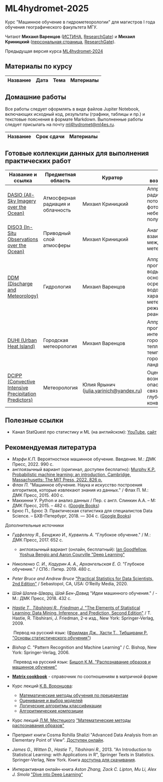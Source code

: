 # ML4hydromet-2025

Курс "Машинное обучение в гидрометеорологии" для магистров I года обучения географического факультета МГУ.   

Читают **Михаил Варенцов** ([ИСТИНА](https://istina.msu.ru/workers-beta/10689047/), [ResearchGate](https://www.researchgate.net/profile/Mikhail-Varentsov-2)) и **Михаил Криницкий** ([персональная страница](https://sail.ocean.ru/staff/mikhail-krinitskiy), [ResearchGate](https://www.researchgate.net/profile/Mikhail-Krinitskiy)).

Предыдущая версия курса [ML4hydromet-2024](https://github.com/mvarentsov/ML4hydromet-2024#)

## Материалы по курсу

| Название | Дата | Тема | Материалы |
| ----- | ---- | ----- | ------- |

## Домашние работы
Все работы следует оформлять в виде файлов Jupiter Notebook, включающих исходный код, результаты (графики, таблицы и пр.) и текстовые пояснения в формате Markdown.
Выполненные работы следует присылать на почту ml4hydromet@ml4es.ru. 

| Название | Срок сдачи | Материалы |
| ----- | ---- | ----- |


## Готовые коллекции данных для выполнения практических работ

| Название и ссылка| Предметная область | Куратор | Описание возможных задач|
| ----- | ---- | ----- |----- | 
| [DASIO (All-Sky Imagery over the Ocean)](https://github.com/mvarentsov/ML4hydromet-2025/blob/main/DASIO-dataset-description.md) |Атмосферная радиация и облачность| Михаил Криницкий| Аппроксимация радиационных потоков на основе фотоснимков небесной полусферы
| [DISO3 (In-Situ Observations over the Ocean)](https://github.com/mvarentsov/ML4hydromet-2025/blob/main/DISO3-dataset-description.md) |Приводный слой атмосферы|  Михаил Криницкий| Анализ взаимосвязей между метеовеличинами
| [DDM (Discharge and Meteorology)](https://github.com/mvarentsov/ML4hydromet-2025/blob/main/DDM-dataset-description.md)|Гидрология| Михаил Варенцов|Аппроксимация и прогноз расхода воды в реке на основе осредненных по водосбору характеристиках метеорологического режима по данным реанализа
| [DUHI (Urban Heat Island)](https://github.com/mvarentsov/ML4hydromet-2025/blob/main/DUHI-dataset-description.md)|Городская метеорология|Михаил Варенцов|Аппроксимация и прогноз интенсивости городского острова тепла - разности температуры между городом и фоновым ландшафтом|
| [DCIPP (Convective Intensive Precipitation Predictors)](https://github.com/mvarentsov/ML4hydromet-2025/edit/main/DCIPP_dataset-description.md)|Метеорология|Юлия Ярынич (julia.yarinich@yandex.ru)|Оценка рисков возникновения опасных явлений, связанных с глубокой конвекцией|

## Полезные ссылки
- Канал StatQuest про статистику и ML (на английском): [YouTube](https://www.youtube.com/@statquest), [сайт](https://statquest.org)

## Рекомендуемая литература

-	*Мэрфи К.П.* Вероятностное машинное обучение. Введение. М.: ДМК Пресс, 2022. 990 с.
  - англоязычный вариант (оригинал, доступен бесплатно): [Murphy K.P. Probabilistic machine learning: an introduction. Cambridge, Massachusetts: The MIT Press, 2022. 826 p.](https://probml.github.io/pml-book/book1.html)
-	*Флах П.* "Машинное обучение. Наука и искусство построения алгоритмов, которые извлекают знания из данных." / Флах П. М.: ДМК Пресс, 2015. 400 c.
-	Маккинни У. Python и анализ данных / Пер. с англ. Слинкин А.А. – М: ДМК Пресс, 2015. – 482 с. ([Google Books](https://books.google.ru/books/about/Python_%D0%B8_%D0%B0%D0%BD%D0%B0%D0%BB%D0%B8%D0%B7_%D0%B4%D0%B0%D0%BD%D0%BD%D1%8B%D1%85.html?id=YC0kEAAAQBAJ&redir_esc=y))
-	Брюс П., Брюс Э. Практическая статистика для специалистов Data Science. – БХВ-Петербург, 2018. — 304 с. ([Google Books](https://books.google.ru/books?hl=ru&lr=&id=l_6MDwAAQBAJ&oi=fnd&pg=PA5&dq=%D0%BF%D1%80%D0%B0%D0%BA%D1%82%D0%B8%D1%87%D0%B5%D1%81%D0%BA%D0%B0%D1%8F+%D1%81%D1%82%D0%B0%D1%82%D0%B8%D1%81%D1%82%D0%B8%D0%BA%D0%B0+%D0%B4%D0%BB%D1%8F+%D1%81%D0%BF%D0%B5%D1%86%D0%B8%D0%B0%D0%BB%D0%B8%D1%81%D1%82%D0%BE%D0%B2+data+science&ots=fB2sdc0NnS&sig=S7_kC8Nv2Ipg5By2UbTDVDGVvqE&redir_esc=y#v=onepage&q=%D0%BF%D1%80%D0%B0%D0%BA%D1%82%D0%B8%D1%87%D0%B5%D1%81%D0%BA%D0%B0%D1%8F%20%D1%81%D1%82%D0%B0%D1%82%D0%B8%D1%81%D1%82%D0%B8%D0%BA%D0%B0%20%D0%B4%D0%BB%D1%8F%20%D1%81%D0%BF%D0%B5%D1%86%D0%B8%D0%B0%D0%BB%D0%B8%D1%81%D1%82%D0%BE%D0%B2%20data%20science&f=false))



Дополнительные источники

- *Гудфеллоу Я., Бенджио И., Курвилль А.* "Глубокое обучение." / М.: ДМК Пресс, 2017. 652 c.

  - англоязычный вариант (онлайн, бесплатный): [Ian Goodfellow, Yoshua Bengio and Aaron Courville "Deep Learning"](https://www.deeplearningbook.org/)

- *Николенко С. И., Кадурин А. А., Архангельская Е. О.* "Глубокое обучение." / СПб.: Питер. 2019. 480 с.

- *Peter Bruce and Andrew Bruce* ["Practical Statistics for Data Scientists, 2nd Edition"](https://www.oreilly.com/library/view/practical-statistics-for/9781492072935/) / Sebastopol, CA, USA: O’Reilly Media, 2020.

- *Шай Шалев-Шварц, Шай Бен-Давид* "Идеи машинного обучения." / - М.: ДМК Пресс, 2018. 432 c.

- [*Hastie T., Tibshirani R., Friedman J.* "The Elements of Statistical Learning: Data Mining, Inference, and Prediction, Second Edition"](https://web.stanford.edu/~hastie/Papers/ESLII.pdf) / T. Hastie, R. Tibshirani, J. Friedman, 2-е изд., New York: Springer-Verlag, 2009.

  ​	Первод на русский язык: ([Фридман Дж., Хасти Т., Тибширани Р. "Основы статистического обучения"](https://www.ozon.ru/product/osnovy-statisticheskogo-obucheniya-intellektualnyy-analiz-dannyh-logicheskiy-vyvod-i-prognozirovanie-180548799/))

- *Bishop C.* "Pattern Recognition and Machine Learning" / C. Bishop, New York: Springer-Verlag, 2006.

  ​	Перевод на русский язык: [Бишоп К.М. "Распознавание образов и машинное обучение"](https://www.ozon.ru/product/raspoznavanie-obrazov-i-mashinnoe-obuchenie-bishop-kristofer-m-180548800/)

- [**Matrix cookbook**](https://www.math.uwaterloo.ca/~hwolkowi/matrixcookbook.pdf) - справочник по соотношениям в матричной форме

- Курс лекций [К.В. Воронцова](http://www.machinelearning.ru/wiki/index.php?title=%D0%A3%D1%87%D0%B0%D1%81%D1%82%D0%BD%D0%B8%D0%BA:%D0%9A%D0%BE%D0%BD%D1%81%D1%82%D0%B0%D0%BD%D1%82%D0%B8%D0%BD_%D0%92%D0%BE%D1%80%D0%BE%D0%BD%D1%86%D0%BE%D0%B2):

  - [Математические методы обучения по прецедентам](http://www.machinelearning.ru/wiki/images/6/6d/Voron-ML-1.pdf)
  - [Оценивание и выбор моделей](http://www.machinelearning.ru/wiki/images/2/2d/Voron-ML-Modeling.pdf)
  - [Логические алгоритмы классификации](http://www.machinelearning.ru/wiki/images/3/3e/Voron-ML-Logic.pdf)
  - [Алгоритмические композиции](http://www.machinelearning.ru/wiki/images/0/0d/Voron-ML-Compositions.pdf)

- Курс лекций [Л.М. Местецкого](http://www.machinelearning.ru/wiki/index.php?title=%D0%A3%D1%87%D0%B0%D1%81%D1%82%D0%BD%D0%B8%D0%BA:Mest) ["Математические методы распознавания образов"](http://www.ccas.ru/frc/papers/mestetskii04course.pdf)

- Препринт книги Cosma Rohilla Shalizi "Advanced Data Analysis from an Elementary Point of View". [Доступен онлайн](https://www.stat.cmu.edu/~cshalizi/ADAfaEPoV/).

- *James G., Witten D., Hastie T., Tibshirani R.,* 2013. "An Introduction to Statistical Learning: with Applications in R", Springer Texts in Statistics. Springer-Verlag, New York. Книга [доступна для скачивания](http://faculty.marshall.usc.edu/gareth-james/ISL/ISLR%20Seventh%20Printing.pdf).

- Интерактивная онлайн-книга *Aston Zhang, Zack C. Lipton, Mu Li, Alex J. Smola* ["Dive into Deep Learning"](http://d2l.ai/) 

